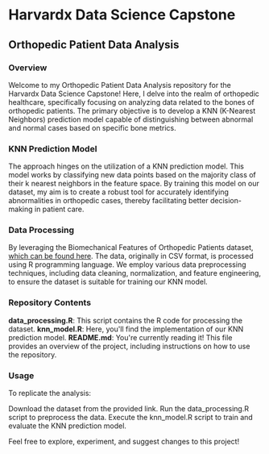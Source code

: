 # Harvardx Data Science Capstone

## Orthopedic Patient Data Analysis
### Overview
Welcome to my Orthopedic Patient Data Analysis repository for the Harvardx Data Science Capstone! Here, I delve into the realm of orthopedic healthcare, specifically focusing on analyzing data related to the bones of orthopedic patients. The primary objective is to develop a KNN (K-Nearest Neighbors) prediction model capable of distinguishing between abnormal and normal cases based on specific bone metrics.

### KNN Prediction Model
The approach hinges on the utilization of a KNN prediction model. This model works by classifying new data points based on the majority class of their k nearest neighbors in the feature space. By training this model on our dataset, my aim is to create a robust tool for accurately identifying abnormalities in orthopedic cases, thereby facilitating better decision-making in patient care.

### Data Processing
By leveraging the Biomechanical Features of Orthopedic Patients dataset, [which can be found here](https://www.kaggle.com/datasets/uciml/biomechanical-features-of-orthopedic-patients?resource=download&select=column_2C_weka.csv). The data, originally in CSV format, is processed using R programming language. We employ various data preprocessing techniques, including data cleaning, normalization, and feature engineering, to ensure the dataset is suitable for training our KNN model.

### Repository Contents
**data_processing.R**: This script contains the R code for processing the dataset.
**knn_model.R**: Here, you'll find the implementation of our KNN prediction model.
**README.md**: You're currently reading it! This file provides an overview of the project, including instructions on how to use the repository.

### Usage
To replicate the analysis:

Download the dataset from the provided link.
Run the data_processing.R script to preprocess the data.
Execute the knn_model.R script to train and evaluate the KNN prediction model.

Feel free to explore, experiment, and suggest changes to this project!
